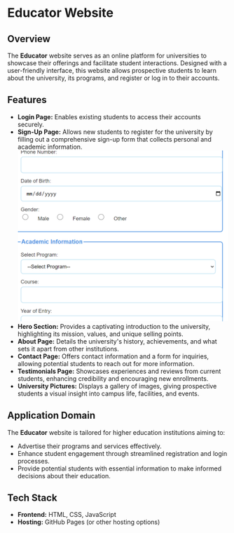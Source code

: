 # Educator Website

## Overview
The **Educator** website serves as an online platform for universities to showcase their offerings and facilitate student interactions. Designed with a user-friendly interface, this website allows prospective students to learn about the university, its programs, and register or log in to their accounts.

## Features
- **Login Page:** Enables existing students to access their accounts securely.
- **Sign-Up Page:** Allows new students to register for the university by filling out a comprehensive sign-up form that collects personal and academic information.
  ![signup images](https://github.com/njericlaire/web2_Assignment/blob/main/websitepics/si.png?raw=true)
- **Hero Section:** Provides a captivating introduction to the university, highlighting its mission, values, and unique selling points.
- **About Page:** Details the university's history, achievements, and what sets it apart from other institutions.
- **Contact Page:** Offers contact information and a form for inquiries, allowing potential students to reach out for more information.
- **Testimonials Page:** Showcases experiences and reviews from current students, enhancing credibility and encouraging new enrollments.
- **University Pictures:** Displays a gallery of images, giving prospective students a visual insight into campus life, facilities, and events.

## Application Domain
The **Educator** website is tailored for higher education institutions aiming to:
- Advertise their programs and services effectively.
- Enhance student engagement through streamlined registration and login processes.
- Provide potential students with essential information to make informed decisions about their education.

## Tech Stack
- **Frontend:** HTML, CSS, JavaScript
- **Hosting:** GitHub Pages (or other hosting options)

